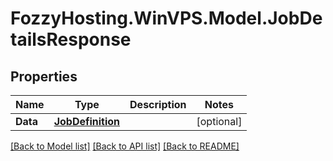 # FozzyHosting.WinVPS.Model.JobDetailsResponse
## Properties

Name | Type | Description | Notes
------------ | ------------- | ------------- | -------------
**Data** | [**JobDefinition**](JobDefinition.md) |  | [optional] 

[[Back to Model list]](../README.md#documentation-for-models) [[Back to API list]](../README.md#documentation-for-api-endpoints) [[Back to README]](../README.md)

